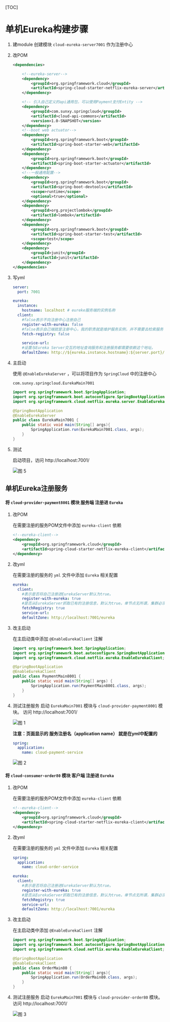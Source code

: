 [TOC]

# 单机Eureka构建步骤

1. 建module
    创建模块 `cloud-eureka-server7001` 作为注册中心
2. 改POM

    ```xml
    <dependencies>

        <!--eureka-server-->
        <dependency>
            <groupId>org.springframework.cloud</groupId>
            <artifactId>spring-cloud-starter-netflix-eureka-server</artifactId>
        </dependency>

        <!-- 引入自己定义的api通用包，可以使用Payment支付Entity -->
        <dependency>
            <groupId>com.sunxy.springcloud</groupId>
            <artifactId>cloud-api-commons</artifactId>
            <version>1.0-SNAPSHOT</version>
        </dependency>
        <!--boot web actuator-->
        <dependency>
            <groupId>org.springframework.boot</groupId>
            <artifactId>spring-boot-starter-web</artifactId>
        </dependency>
        <dependency>
            <groupId>org.springframework.boot</groupId>
            <artifactId>spring-boot-starter-actuator</artifactId>
        </dependency>
        <!--一般通用配置-->
        <dependency>
            <groupId>org.springframework.boot</groupId>
            <artifactId>spring-boot-devtools</artifactId>
            <scope>runtime</scope>
            <optional>true</optional>
        </dependency>
        <dependency>
            <groupId>org.projectlombok</groupId>
            <artifactId>lombok</artifactId>
        </dependency>
        <dependency>
            <groupId>org.springframework.boot</groupId>
            <artifactId>spring-boot-starter-test</artifactId>
            <scope>test</scope>
        </dependency>
        <dependency>
            <groupId>junit</groupId>
            <artifactId>junit</artifactId>
        </dependency>
    </dependencies>
    ```
    
3. 写yml
    ```yml
    server:
      port: 7001

    eureka:
      instance:
        hostname: localhost # eureke服务端的实例名称
      client:
        #false表示不向注册中心注册自己
        register-with-eureka: false
        #false表示自己端就是注册中心，我的职责就是维护服务实例，并不需要去检索服务
        fetch-registry: false

        service-url:
        #设置与Eureka Server交互的地址查询服务和注册服务都需要依赖这个地址。
        defaultZone: http://${eureka.instance.hostname}:${server.port}/eureka/
    ```

4. 主启动

    使用 `@EnableEurekaServer` ，可以将项目作为 `SpringCloud` 中的注册中心

    `com.sunxy.springcloud.EurekaMain7001`

    ```java
    import org.springframework.boot.SpringApplication;
    import org.springframework.boot.autoconfigure.SpringBootApplication;
    import org.springframework.cloud.netflix.eureka.server.EnableEurekaServer;

    @SpringBootApplication
    @EnableEurekaServer
    public class EurekaMain7001 {
        public static void main(String[] args){
            SpringApplication.run(EurekaMain7001.class, args);
        }
    }
    ```

5. 测试

    启动项目，访问 http://localhost:7001/

    ![图 5](../statics/3.2_%E5%8D%95%E6%9C%BAEureka%E6%9E%84%E5%BB%BA%E6%AD%A5%E9%AA%A4-%E6%B5%8B%E8%AF%95eureka.png)  

## 单机Eureka注册服务

#### 将 `cloud-provider-payment8001` 模块 **服务端** 注册进 `Eureka`

1. 改POM

    在需要注册的服务POM文件中添加 `eureka-client` 依赖

    ```xml
    <!--eureka-client-->
    <dependency>
        <groupId>org.springframework.cloud</groupId>
        <artifactId>spring-cloud-starter-netflix-eureka-client</artifactId>
    </dependency>
    ```

2. 改yml

    在需要注册的服务的 `yml` 文件中添加 `Eureka` 相关配置

    ```yml
    eureka:
      client:
        #表示是否将自己注册进EurekaServer默认为true。
        register-with-eureka: true
        #是否从EurekaServer抓取已有的注册信息，默认为true。单节点无所谓，集群必须设置为true才能配合ribbon使用负载均衡
        fetchRegistry: true
        service-url:
        defaultZone: http://localhost:7001/eureka
    ```

3. 改主启动

    在主启动类中添加 `@EnableEurekaClient` 注解

    ```java
    import org.springframework.boot.SpringApplication;
    import org.springframework.boot.autoconfigure.SpringBootApplication;
    import org.springframework.cloud.netflix.eureka.EnableEurekaClient;

    @SpringBootApplication
    @EnableEurekaClient
    public class PaymentMain8001 {
        public static void main(String[] args) {
            SpringApplication.run(PaymentMain8001.class, args);
        }
    }
    ```

4. 测试注册服务
    启动 `EurekaMain7001` 模块与 `cloud-provider-payment8001` 模块。
    访问 http://localhost:7001/

    ![图 1](../statics/3.2_%E5%8D%95%E6%9C%BAEureka%E6%9E%84%E5%BB%BA%E6%AD%A5%E9%AA%A4-%E6%B5%8B%E8%AF%95%E6%B3%A8%E5%86%8CPaymentMain8001%E6%9C%8D%E5%8A%A1.png)  

    **注意：页面显示的 服务注册名（application name） 就是在yml中配置的**
    ```yml
    spring:
      application:
        name: cloud-payment-service
    ```

    ![图 2](../statics/3.2_%E5%8D%95%E6%9C%BAEureka%E6%9E%84%E5%BB%BA%E6%AD%A5%E9%AA%A4-%E9%A1%B5%E9%9D%A2%E6%98%BE%E7%A4%BA%E7%9A%84application%20name%E5%B0%B1%E6%98%AF%E5%9C%A8yml%E4%B8%AD%E9%85%8D%E7%BD%AE%E7%9A%84.png)  



#### 将 `cloud-consumer-order80` 模块 **客户端** 注册进 `Eureka`

1. 改POM

    在需要注册的服务POM文件中添加 `eureka-client` 依赖

    ```xml
    <!--eureka-client-->
    <dependency>
        <groupId>org.springframework.cloud</groupId>
        <artifactId>spring-cloud-starter-netflix-eureka-client</artifactId>
    </dependency>
    ```

2. 改yml

    在需要注册的服务的 `yml` 文件中添加 `Eureka` 相关配置

    ```yml
    spring:
      application:
        name: cloud-order-service

    eureka:
      client:
        #表示是否将自己注册进EurekaServer默认为true。
        register-with-eureka: true
        #是否从EurekaServer抓取已有的注册信息，默认为true。单节点无所谓，集群必须设置为true才能配合ribbon使用负载均衡
        fetchRegistry: true
        service-url:
        defaultZone: http://localhost:7001/eureka
    ```

3. 改主启动

    在主启动类中添加 `@EnableEurekaClient` 注解

    ```java
    import org.springframework.boot.SpringApplication;
    import org.springframework.boot.autoconfigure.SpringBootApplication;
    import org.springframework.cloud.netflix.eureka.EnableEurekaClient;

    @SpringBootApplication
    @EnableEurekaClient
    public class OrderMain80 {
        public static void main(String[] args){
            SpringApplication.run(OrderMain80.class, args);
        }
    }
    ```

4. 测试注册服务
    启动 `EurekaMain7001` 模块与 `cloud-provider-order80` 模块。
    访问 http://localhost:7001/
    
    ![图 3](../statics/3.2_%E5%8D%95%E6%9C%BAEureka%E6%9E%84%E5%BB%BA%E6%AD%A5%E9%AA%A4-%E6%B5%8B%E8%AF%95%E6%B3%A8%E5%86%8COrderMain80%E6%9C%8D%E5%8A%A1.png)  
